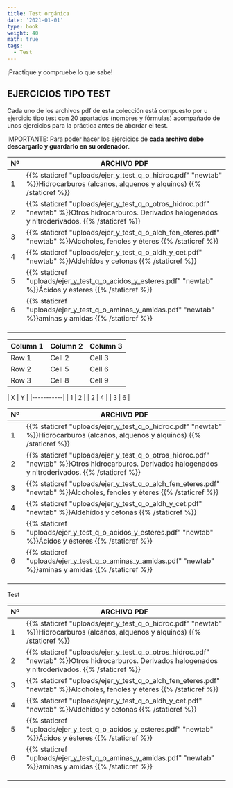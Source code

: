 ```yaml
---
title: Test orgánica
date: '2021-01-01'
type: book
weight: 40
math: true
tags:
  - Test
---
```


¡Practique y compruebe lo que sabe!

<!--more-->

## EJERCICIOS TIPO TEST

Cada uno de los archivos pdf de esta colección está compuesto por u ejercicio tipo test con 20 apartados (nombres y fórmulas) acompañado de unos ejercicios para la práctica antes de abordar el test.

IMPORTANTE: Para poder hacer los ejercicios de **cada archivo debe descargarlo y guardarlo en su ordenador**.

| Nº   | ARCHIVO PDF                                                  |
| ---- | ------------------------------------------------------------ |
| 1    | {{% staticref "uploads/ejer_y_test_q_o_hidroc.pdf" "newtab" %}}Hidrocarburos (alcanos, alquenos y alquinos)  {{% /staticref %}} |
| 2    | {{% staticref "uploads/ejer_y_test_q_o_otros_hidroc.pdf" "newtab" %}}Otros hidrocarburos. Derivados halogenados y nitroderivados.   {{% /staticref %}} |
| 3    | {{% staticref "uploads/ejer_y_test_q_o_alch_fen_eteres.pdf" "newtab" %}}Alcoholes, fenoles y éteres  {{% /staticref %}} |
| 4    | {{% staticref "uploads/ejer_y_test_q_o_aldh_y_cet.pdf" "newtab" %}}Aldehídos y cetonas  {{% /staticref %}} |
| 5    | {{% staticref "uploads/ejer_y_test_q_o_acidos_y_esteres.pdf" "newtab" %}}Ácidos y ésteres  {{% /staticref %}} |
| 6    | {{% staticref "uploads/ejer_y_test_q_o_aminas_y_amidas.pdf" "newtab" %}}aminas y amidas  {{% /staticref %}} |
|      |                                                              |
|      |                                                              |
|      |                                                              |



| Column 1 | Column 2 | Column 3 |
| -------- | -------- | -------- |
| Row 1    | Cell 2   | Cell 3   |
| Row 2    | Cell 5   | Cell 6   |
| Row 3    | Cell 8   | Cell 9   |






|  X  |  Y  |
|-----------|
|  1  |  2  |
|  2  |  4  |
|  3  |  6  |






| Nº   | ARCHIVO PDF                                                  |
| ---- | ------------------------------------------------------------ |
| 1    | {{% staticref "uploads/ejer_y_test_q_o_hidroc.pdf" "newtab" %}}Hidrocarburos (alcanos, alquenos y alquinos)  {{% /staticref %}} |
| 2    | {{% staticref "uploads/ejer_y_test_q_o_otros_hidroc.pdf" "newtab" %}}Otros hidrocarburos. Derivados halogenados y nitroderivados.   {{% /staticref %}} |
| 3    | {{% staticref "uploads/ejer_y_test_q_o_alch_fen_eteres.pdf" "newtab" %}}Alcoholes, fenoles y éteres  {{% /staticref %}} |
| 4    | {{% staticref "uploads/ejer_y_test_q_o_aldh_y_cet.pdf" "newtab" %}}Aldehídos y cetonas  {{% /staticref %}} |
| 5    | {{% staticref "uploads/ejer_y_test_q_o_acidos_y_esteres.pdf" "newtab" %}}Ácidos y ésteres  {{% /staticref %}} |
| 6    | {{% staticref "uploads/ejer_y_test_q_o_aminas_y_amidas.pdf" "newtab" %}}aminas y amidas  {{% /staticref %}} |
|      |                                                              |
|      |                                                              |
|      |                                                              |



Test

| Nº   | ARCHIVO PDF                                                  |
| ---- | ------------------------------------------------------------ |
| 1    | {{% staticref "uploads/ejer_y_test_q_o_hidroc.pdf" "newtab" %}}Hidrocarburos (alcanos, alquenos y alquinos)  {{% /staticref %}} |
| 2    | {{% staticref "uploads/ejer_y_test_q_o_otros_hidroc.pdf" "newtab" %}}Otros hidrocarburos. Derivados halogenados y nitroderivados.   {{% /staticref %}} |
| 3    | {{% staticref "uploads/ejer_y_test_q_o_alch_fen_eteres.pdf" "newtab" %}}Alcoholes, fenoles y éteres  {{% /staticref %}} |
| 4    | {{% staticref "uploads/ejer_y_test_q_o_aldh_y_cet.pdf" "newtab" %}}Aldehídos y cetonas  {{% /staticref %}} |
| 5    | {{% staticref "uploads/ejer_y_test_q_o_acidos_y_esteres.pdf" "newtab" %}}Ácidos y ésteres  {{% /staticref %}} |
| 6    | {{% staticref "uploads/ejer_y_test_q_o_aminas_y_amidas.pdf" "newtab" %}}aminas y amidas  {{% /staticref %}} |
|      |                                                              |
|      |                                                              |
|      |                                                              |

